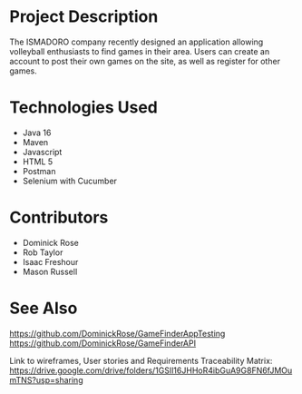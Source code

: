 # Project Description
The ISMADORO company recently designed an application allowing volleyball enthusiasts to find games in their area. Users can create an account to post their own games on the site, as well as register for other games.

# Technologies Used
* Java 16
* Maven
* Javascript
* HTML 5
* Postman
* Selenium with Cucumber

# Contributors
* Dominick Rose
* Rob Taylor
* Isaac Freshour
* Mason Russell

# See Also
https://github.com/DominickRose/GameFinderAppTesting
https://github.com/DominickRose/GameFinderAPI

Link to wireframes, User stories and Requirements Traceability Matrix:
https://drive.google.com/drive/folders/1GSIl16JHHoR4ibGuA9G8FN6fJMOumTNS?usp=sharing
